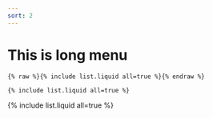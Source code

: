 ```yaml
---
sort: 2
---
```


# This is long menu

```
{% raw %}{% include list.liquid all=true %}{% endraw %}

{% include list.liquid all=true %}
```

{% include list.liquid all=true %}
